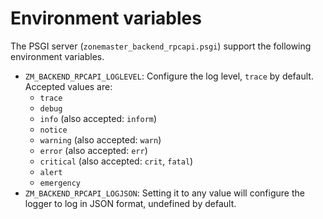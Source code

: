 # Environment variables

The PSGI server (`zonemaster_backend_rpcapi.psgi`) support the following
environment variables.

* `ZM_BACKEND_RPCAPI_LOGLEVEL`: Configure the log level, `trace` by default.
  Accepted values are:
  * `trace`
  * `debug`
  * `info` (also accepted: `inform`)
  * `notice`
  * `warning` (also accepted: `warn`)
  * `error` (also accepted: `err`)
  * `critical` (also accepted: `crit`, `fatal`)
  * `alert`
  * `emergency`
* `ZM_BACKEND_RPCAPI_LOGJSON`: Setting it to any value will configure the
  logger to log in JSON format, undefined by default.
